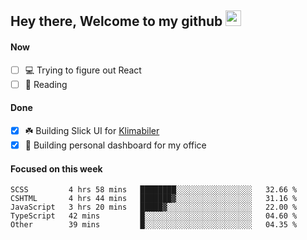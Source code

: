 ## Hey there, Welcome to my github <img src="https://media.giphy.com/media/hvRJCLFzcasrR4ia7z/giphy.gif" width="25px">

#### Now
- [ ] 💻 Trying to figure out React
- [ ] 📕 Reading

#### Done
- [x] ☘️ Building Slick UI for [Klimabiler](https://klimabiler.dk)
- [x] 🚀 Building personal dashboard for my office
 
 #### Focused on this week
<!--START_SECTION:waka-->

```text
SCSS         4 hrs 58 mins   ████████░░░░░░░░░░░░░░░░░   32.66 %
CSHTML       4 hrs 44 mins   ███████▓░░░░░░░░░░░░░░░░░   31.16 %
JavaScript   3 hrs 20 mins   █████▓░░░░░░░░░░░░░░░░░░░   22.00 %
TypeScript   42 mins         █░░░░░░░░░░░░░░░░░░░░░░░░   04.60 %
Other        39 mins         █░░░░░░░░░░░░░░░░░░░░░░░░   04.35 %
```

<!--END_SECTION:waka-->

